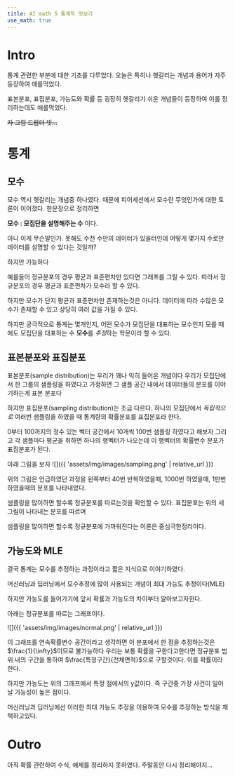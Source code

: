 ```yaml
---
title: AI math 5 통계학 맛보기
use_math: true
---
```


# Intro
통계 관련한 부분에 대한 기초를 다루었다. 
오늘은 특히나 헷갈리는 개념과 용어가 자주 등장하여 애를먹었다.

표본분포, 표집분포, 가능도와 확률 등 굉장히 헷갈리기 쉬운 개념들이 등장하여 이를 정리하는데도 애를먹었다.

~~자 그럼 드랍더 빗...~~

# 통계

## 모수
모수 역시 헷갈리는 개념중 하나였다. 때문에 피어세션에서 모수란 무엇인가에 대한 토론이 이어졌다.
한문장으로 정리하면

**모수 : 모집단을 설명해주는 수**  이다.

아니 이게 무슨말인가. 못해도 수천 수만의 데이터가 있을터인데 어떻게 몇가지 수로만 데이터를 설명할 수 있다는 것일까?

하지만 가능하다

예를들어 정규분포의 경우 평균과 표준편차만 있다면 그래프를 그릴 수 있다.
따라서 정규분포의 경우 평균과 표준편차가 모수라 할 수 있다.

하지만 모수가 단지 평균과 표준편차만 존재하는것은 아니다.
데이터에 따라 수많은 모수가 존재할 수 있고 상당히 여러 값을 가질 수 있다.

하지만 궁극적으로 통계는 몇개인지, 어떤 모수가 모집단을 대표하는 모수인지 모를 때에도 모집단을 대표하는 수 **모수**를 *추정*하는 학문이라 할 수 있다.

## 표본분포와 표집분포
표본분포(sample distribution)는 우리가 꽤나 익히 들어온 개념이다
우리가 모집단에서 한 그룹의 샘플링을 하였다고 가정하면 그 샘플 공간 내에서 데이터들의 분포를 이야기하는게 표본 분포다

하지만 표집분포(sampling distribution)는 조금 다르다. 
하나의 모집단에서 *독립적으로* 여러번 샘플링을 하였을 때 통계량의 확률분포를 표집분포라 한다.

0부터 100까지의 정수 있는 벡터 공간에서 10개씩 100번 샘플링 하였다고 해보자
그리고 각 샘플마다 평균을 취하면 하나의 행벡터가 나오는데  이 행벡터의 확률변수 분포가 표집분포가 된다.

아래 그림을 보자
![]({{ 'assets/img/images/sampling.png' | relative_url }})

위의 그림은 언급하였던 과정을 왼쪽부터 40번 반복하였을때, 1000번 하였을때, 1만번 하였을때의 분포를 나타내었다.

샘플링을 많이하면 할수록 정규분포를 따르는것을 확인할 수 있다.
표집분포는 위의 세 그림이 나타내는 분포를 따르며 

샘플링을 많이하면 할수록 정규분포에 가까워진다는 이론은 중심극한정리이다.

## 가능도와 MLE
결국 통계는 모수를 추정하는 과정이라고 짧은 지식으로 이야기하였다.

머신러닝과 딥러닝에서 모수추정에 많이 사용되는 개념이 최대 가능도 추정이다(MLE)

하지만 가능도를 들어가기에 앞서 확률과 가능도의 차이부터 알아보고자한다.

아래는 정규분포를 따르는 그래프이다.

![]({{ 'assets/img/images/normal.png' | relative_url }})

이 그래프를 연속확률변수 공간이라고 생각하면 이 분포에서 한 점을 추정하는것은 $\frac{1}{\infty}$이므로 불가능하다
우리는 보통 확률을 구한다고한다면 정규분포 범위 내의 구간을 통하여 $\frac{특정구간}{전체면적}$으로 구할것이다. 이를 확률이라한다.

하지만 가능도는 위의 그래프에서 특정 점에서의 y값이다. 즉 구간중 가장 사건이 일어날 가능성이 높은 점이다. 

머신러닝과 딥러닝에선 이러한 최대 가능도 추정을 이용하여 모수를 추정하는 방식을 채택하고있다.


# Outro
아직 확률 관련하여 수식, 예제를 정리하지 못하였다.
주말동안 다시 정리해야지...

